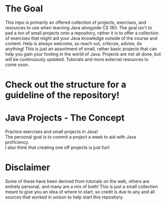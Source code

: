 # The Goal
This repo is primarily an offered collection of projects, exercises, and resources to use when learning Java alongside CS 180. The goal isn't to pad a ton of small projects onto a repository, rather it is to offer a collection of exercises that might aid your Java knowledge outside of the course and content. Help is always welcome, so reach out, criticize, advise, do anything! This is just an assortment of small, rather basic projects that can help you gain your footing in the world of Java. Projects are not all done, but will be continuously updated. Tutorials and more external resources to come soon. 

# Check out the structure for a guideline of the repository!

# Java Projects - The Concept
Practice exercises and small projects in Java! <br />
The personal goal is to commit a project a week to aid with Java proficiency. <br />
I also think that creating one off projects is just fun! <br />

# Disclaimer
Some of these have been derived from tutorials on the web, others are entirely personal, and many are a mix of both! This is just a small
collection meant to give you an idea of where to start, so credit is due to any and all sources that worked in unison to help start this repository.
